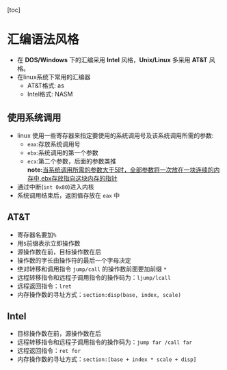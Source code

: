 [toc]

# 汇编语法风格
* 在 **DOS/Windows** 下的汇编采用 **Intel** 风格，**Unix/Linux** 多采用 **AT&T** 风格。
* 在linux系统下常用的汇编器
    * AT&T格式: as
    * Intel格式: NASM
## 使用系统调用
* linux 使用一些寄存器来指定要使用的系统调用号及该系统调用所需的参数:
    * `eax`:存放系统调用号
    * `ebx`:系统调用的第一个参数
    * `ecx`:第二个参数，后面的参数类推  
**note:**<u>当系统调用所需的参数大于5时，全部参数将一次放在一块连续的内存中,ebx存放指向这块内存的指针</u>
* 通过中断(`int 0x80`)进入内核
* 系统调用结束后，返回值存放在 `eax` 中
## AT&T
* 寄存器名要加`%`
* 用`$`前缀表示立即操作数
* 源操作数在前，目标操作数在后
* 操作数的字长由操作符的最后一个字母决定
* 绝对转移和调用指令 `jump/call` 的操作数前面要加前缀 `*`
* 远程转移指令和远程子调用指令的操作码为：`ljump/lcall`
* 远程返回指令：`lret`
* 内存操作数的寻址方式：`section:disp(base, index, scale)`
## Intel
* 目标操作数在前，源操作数在后
* 远程转移指令和远程子调用指令的操作码为：`jump far /call far`
* 远程返回指令：`ret for`
* 内存操作数的寻址方式：`section:[base + index * scale + disp]`
